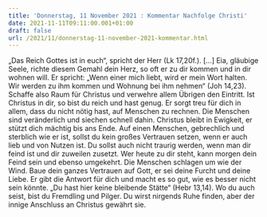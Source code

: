 ```yaml
---
title: 'Donnerstag, 11 November 2021 : Kommentar Nachfolge Christi'
date: 2021-11-11T09:11:00.001+01:00
draft: false
url: /2021/11/donnerstag-11-november-2021-kommentar.html
---
```


„Das Reich Gottes ist in euch“, spricht der Herr (Lk 17,20f.). \[…\] Eia, gläubige Seele, richte diesem Gemahl dein Herz, so oft er zu dir kommen und in dir wohnen will. Er spricht: „Wenn einer mich liebt, wird er mein Wort halten. Wir werden zu ihm kommen und Wohnung bei ihm nehmen“ (Joh 14,23). Schaffe also Raum für Christus und verwehre allem Übrigen den Eintritt. Ist Christus in dir, so bist du reich und hast genug. Er sorgt treu für dich in allem, dass du nicht nötig hast, auf Menschen zu rechnen. Die Menschen sind veränderlich und siechen schnell dahin. Christus bleibt in Ewigkeit, er stützt dich mächtig bis ans Ende. Auf einen Menschen, gebrechlich und sterblich wie er ist, sollst du kein großes Vertrauen setzen, wenn er auch lieb und von Nutzen ist. Du sollst auch nicht traurig werden, wenn man dir feind ist und dir zuweilen zusetzt. Wer heute zu dir steht, kann morgen dein Feind sein und ebenso umgekehrt. Die Menschen schlagen um wie der Wind. Baue dein ganzes Vertrauen auf Gott, er sei deine Furcht und deine Liebe. Er gibt die Antwort für dich und macht es so gut, wie es besser nicht sein könnte. „Du hast hier keine bleibende Stätte“ (Hebr 13,14). Wo du auch seist, bist du Fremdling und Pilger. Du wirst nirgends Ruhe finden, aber der innige Anschluss an Christus gewährt sie.